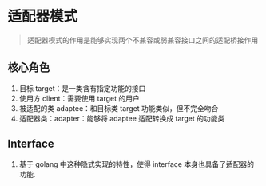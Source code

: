 
# 适配器模式
> 适配器模式的作用是能够实现两个不兼容或弱兼容接口之间的适配桥接作用


## 核心角色

1. 目标 target：是一类含有指定功能的接口
2. 使用方 client：需要使用 target 的用户
3. 被适配的类 adaptee：和目标类 target 功能类似，但不完全吻合
4. 适配器类：adapter：能够将 adaptee 适配转换成 target 的功能类


## Interface

1. 基于 golang 中这种隐式实现的特性，使得 interface 本身也具备了适配器的功能.
